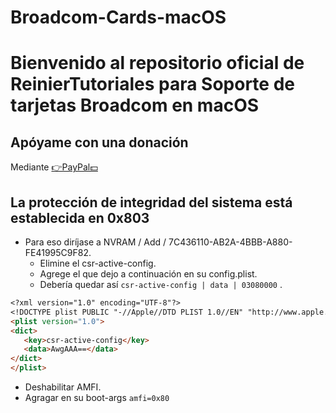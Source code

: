 # Broadcom-Cards-macOS
# Bienvenido al repositorio oficial de ReinierTutoriales para Soporte de tarjetas Broadcom en macOS


## Apóyame con una donación 
Mediante [👉PayPal💵](https://www.paypal.com/paypalme/ReinierTutoriales?country.x=US&locale.x=es_XC)


## La protección de integridad del sistema está establecida en 0x803
* Para eso diríjase a NVRAM / Add / 7C436110-AB2A-4BBB-A880-FE41995C9F82.
  * Elimine el csr-active-config.
  * Agrege el que dejo a continuación en su config.plist.
  * Debería quedar así `csr-active-config | data | 03080000` .

 ```md
<?xml version="1.0" encoding="UTF-8"?>
<!DOCTYPE plist PUBLIC "-//Apple//DTD PLIST 1.0//EN" "http://www.apple.com/DTDs/PropertyList-1.0.dtd">
<plist version="1.0">
<dict>
	<key>csr-active-config</key>
	<data>AwgAAA==</data>
</dict>
</plist>

```

* Deshabilitar AMFI.
 * Agragar en su boot-args `amfi=0x80`
